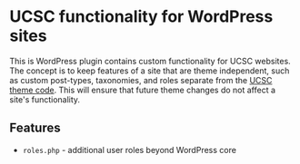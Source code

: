 # UCSC functionality for WordPress sites

This is WordPress plugin contains custom functionality for UCSC websites. The concept is to keep features of a site that are theme independent, such as custom post-types, taxonomies, and roles separate from the [UCSC theme code](https://github.com/ucsc/theme-ucsc). This will ensure that future theme changes do not affect a site's functionality.

## Features

* `roles.php` - additional user roles beyond WordPress core

